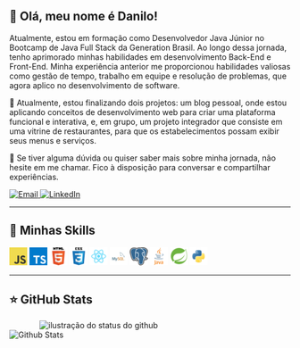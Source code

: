 ## 💛 Olá, meu nome é Danilo!

Atualmente, estou em formação como Desenvolvedor Java Júnior no Bootcamp de Java Full Stack da Generation Brasil. Ao longo dessa jornada, tenho aprimorado minhas habilidades em desenvolvimento Back-End e Front-End. Minha experiência anterior me proporcionou habilidades valiosas como gestão de tempo, trabalho em equipe e resolução de problemas, que agora aplico no desenvolvimento de software.

🔭  Atualmente, estou finalizando dois projetos: um blog pessoal, onde estou aplicando conceitos de desenvolvimento web para criar uma plataforma funcional e interativa, e, em grupo, um projeto integrador que consiste em uma vitrine de restaurantes, para que os estabelecimentos possam exibir seus menus e serviços.

💬 Se tiver alguma dúvida ou quiser saber mais sobre minha jornada, não hesite em me chamar. Fico à disposição para conversar e compartilhar experiências.
<p align="left">
  <a href="mailto:danilo.f.almeida@outlook.com">
  <img src="https://img.shields.io/badge/-Email-FEDC00?style=flat-square&logo=mail&logoColor=black" alt="Email"/>
</a>
  <a href="#" title="LinkedIn">
  <img src="https://img.shields.io/badge/-Linkedin-0e76a8?style=flat-square&logo=Linkedin&logoColor=white&link=https://www.linkedin.com/in/danilo-ferreira-de-almeida/" alt="LinkedIn"/></a>
</p>

---

## 🚀 Minhas Skills

<code><img height="32" src="https://raw.githubusercontent.com/github/explore/80688e429a7d4ef2fca1e82350fe8e3517d3494d/topics/javascript/javascript.png" alt="Javascript"/></code>
<code><img height="32" src="https://raw.githubusercontent.com/github/explore/80688e429a7d4ef2fca1e82350fe8e3517d3494d/topics/typescript/typescript.png" alt="Typescript"/></code>
<code><img height="32" src="https://raw.githubusercontent.com/github/explore/80688e429a7d4ef2fca1e82350fe8e3517d3494d/topics/html/html.png" alt="HTML5"/></code>
<code><img height="32" src="https://raw.githubusercontent.com/github/explore/80688e429a7d4ef2fca1e82350fe8e3517d3494d/topics/css/css.png" alt="CSS"/></code>
<code><img height="32" src="https://raw.githubusercontent.com/github/explore/80688e429a7d4ef2fca1e82350fe8e3517d3494d/topics/react/react.png" alt="React"/></code>
<code><img height="32" src="https://raw.githubusercontent.com/github/explore/80688e429a7d4ef2fca1e82350fe8e3517d3494d/topics/mysql/mysql.png" alt="MySQL"/></code>
<code><img height="32" src="https://raw.githubusercontent.com/github/explore/80688e429a7d4ef2fca1e82350fe8e3517d3494d/topics/postgresql/postgresql.png" alt="PostgreSQL"/></code>
<code><img height="32" src="https://raw.githubusercontent.com/github/explore/80688e429a7d4ef2fca1e82350fe8e3517d3494d/topics/java/java.png" alt="Java"/></code>
<code><img height="32" src="https://raw.githubusercontent.com/github/explore/main/topics/spring/spring.png" alt="Spring" /></code>
<code><img height="32" src="https://raw.githubusercontent.com/github/explore/80688e429a7d4ef2fca1e82350fe8e3517d3494d/topics/python/python.png" alt="Python"/></code>

---

## ⭐ GitHub Stats

<img align='right' src="https://github-readme-stats.vercel.app/api?username=hixdann&show_icons=true&title_color=783c00&text_color=af552e&icon_color=783c00&bg_color=f8efd4&cache_seconds=2300" alt="ilustração do status do github" width="450">

<td>
  <img
    align="left"
    src="https://github-readme-stats.vercel.app/api/top-langs/?username=hixdann&theme=dark&hide_border=false&include_all_commits=true&count_private=true&layout=compact&title_color=783c00&text_color=af552e&icon_color=783c00&bg_color=f8efd4&cache_seconds=2300"
    alt="Github Stats"
    width="375"
  />
</td>






